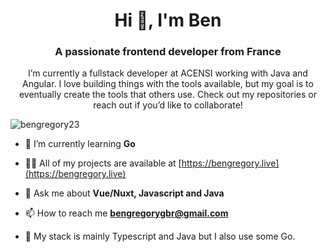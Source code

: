 <h1 align="center">Hi 👋, I'm Ben</h1>
<h3 align="center">A passionate frontend developer from France</h3>

<p align="center"> I’m currently a fullstack developer at ACENSI working with Java and Angular. I love building things with the tools available, but my goal is to eventually create the tools that others use. Check out my repositories or reach out if you’d like to collaborate! </p>

<p align="left"> <img src="https://komarev.com/ghpvc/?username=bengregory23&label=Profile%20views&color=0e75b6&style=flat" alt="bengregory23" /> </p>

- 🌱 I’m currently learning **Go**

- 👨‍💻 All of my projects are available at [https://bengregory.live](https://bengregory.live)

- 💬 Ask me about **Vue/Nuxt, Javascript and Java**

- 📫 How to reach me **bengregorygbr@gmail.com**

- 💾 My stack is mainly Typescript and Java but I also use some Go. 

